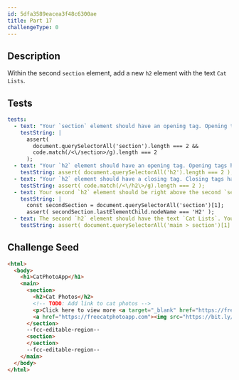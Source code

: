 ```yaml
---
id: 5dfa3589eacea3f48c6300ae
title: Part 17
challengeType: 0
---
```


## Description

<section id='description'>

Within the second `section` element, add a new `h2` element with the text `Cat Lists`.

</section>

## Tests

<section id='tests'>

```yml
tests:
  - text: "Your `section` element should have an opening tag. Opening tags have this syntax: `<elementName>`."
    testString: |
      assert(
        document.querySelectorAll('section').length === 2 &&
        code.match(/<\/section>/g).length === 2
      );
  - text: "Your `h2` element should have an opening tag. Opening tags have this syntax: `<elementName>`."
    testString: assert( document.querySelectorAll('h2').length === 2 );
  - text: "Your `h2` element should have a closing tag. Closing tags have a `/` just after the `<` character."
    testString: assert( code.match(/<\/h2\>/g).length === 2 );
  - text: Your second `h2` element should be right above the second `section` element's closing tag. It is not in the correct position.
    testString: |
      const secondSection = document.querySelectorAll('section')[1];
      assert( secondSection.lastElementChild.nodeName === 'H2' );
  - text: The second `h2` element should have the text `Cat Lists`. You have either omitted the text or have a typo.
    testString: assert( document.querySelectorAll('main > section')[1].lastElementChild.innerText.toLowerCase() ===  'cat lists');

```

</section>

## Challenge Seed

<section id='challengeSeed'>

<div id='html-seed'>

```html
<html>
  <body>
    <h1>CatPhotoApp</h1>
    <main>
      <section>
        <h2>Cat Photos</h2>
        <!-- TODO: Add link to cat photos -->
        <p>Click here to view more <a target="_blank" href="https://freecatphotoapp.com">cat photos</a>.</p>
        <a href="https://freecatphotoapp.com"><img src="https://bit.ly/fcc-relaxing-cat" alt="A cute orange cat lying on its back."></a>
      </section>
      --fcc-editable-region--
      <section>
      </section>
      --fcc-editable-region--
    </main>
  </body>
</html>
```

</div>

</section>
